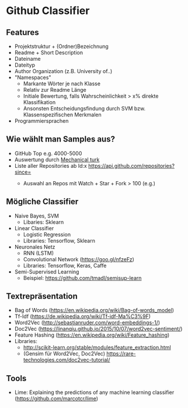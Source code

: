 # Github Classifier

## Features

* Projektstruktur + (Ordner)Bezeichnung
* Readme + Short Description
* Dateiname
* Dateityp
* Author Organization (z.B. University of..)
* "Namespaces"
  * Markante Wörter je nach Klasse
  * Relativ zur Readme Länge
  * Initiale Bewertung, falls Wahrscheinlichkeit > x% direkte Klassifikation
  * Ansonsten Entscheidungsfindung durch SVM bzw. Klassenspezifischen Merkmalen
* Programmiersprachen
  
## Wie wählt man Samples aus?

* GitHub Top e.g. 4000-5000 
* Auswertung durch [Mechanical turk](https://www.mturk.com/)
* Liste aller Repositories ab Id:x https://api.github.com/repositories?since=<x>
  * Auswahl an Repos mit Watch + Star + Fork > 100 (e.g.)

## Mögliche Classifier

* Naive Bayes, SVM
  * Libaries: Sklearn
* Linear Classifier
  * Logistic Regression
  * Libraries: Tensorflow, Sklearn
* Neuronales Netz 
  * RNN (LSTM)
  * Convolutional Network (https://goo.gl/nfzeFz)
  * Libraries: Tensorflow, Keras, Caffe 
* Semi-Supervised Learning
  * Beispiel: https://github.com/tmadl/semisup-learn

## Textrepräsentation
* Bag of Words (https://en.wikipedia.org/wiki/Bag-of-words_model)
* Tf-Idf (https://de.wikipedia.org/wiki/Tf-idf-Ma%C3%9F)
* Word2Vec (http://sebastianruder.com/word-embeddings-1/)
* Doc2Vec (https://linanqiu.github.io/2015/10/07/word2vec-sentiment/)
* Feature Hashing (https://en.wikipedia.org/wiki/Feature_hashing)
* Libraries:
  * http://scikit-learn.org/stable/modules/feature_extraction.html
  * (Gensim für Word2Vec, Doc2Vec) https://rare-technologies.com/doc2vec-tutorial/

## Tools
* Lime: Explaining the predictions of any machine learning classifier (https://github.com/marcotcr/lime)
